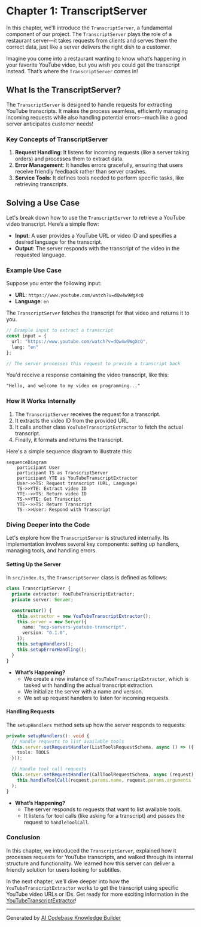 # Chapter 1: TranscriptServer

In this chapter, we'll introduce the `TranscriptServer`, a fundamental component of our project. The `TranscriptServer` plays the role of a restaurant server—it takes requests from clients and serves them the correct data, just like a server delivers the right dish to a customer. 

Imagine you come into a restaurant wanting to know what’s happening in your favorite YouTube video, but you wish you could get the transcript instead. That’s where the `TranscriptServer` comes in!

## What Is the TranscriptServer?

The `TranscriptServer` is designed to handle requests for extracting YouTube transcripts. It makes the process seamless, efficiently managing incoming requests while also handling potential errors—much like a good server anticipates customer needs!

### Key Concepts of TranscriptServer

1. **Request Handling**: It listens for incoming requests (like a server taking orders) and processes them to extract data.
2. **Error Management**: It handles errors gracefully, ensuring that users receive friendly feedback rather than server crashes.
3. **Service Tools**: It defines tools needed to perform specific tasks, like retrieving transcripts.

## Solving a Use Case

Let's break down how to use the `TranscriptServer` to retrieve a YouTube video transcript. Here’s a simple flow:

- **Input**: A user provides a YouTube URL or video ID and specifies a desired language for the transcript.
- **Output**: The server responds with the transcript of the video in the requested language.

### Example Use Case

Suppose you enter the following input:

- **URL**: `https://www.youtube.com/watch?v=dQw4w9WgXcQ`
- **Language**: `en`

The `TranscriptServer` fetches the transcript for that video and returns it to you. 

```typescript
// Example input to extract a transcript
const input = {
  url: "https://www.youtube.com/watch?v=dQw4w9WgXcQ",
  lang: "en"
};

// The server processes this request to provide a transcript back
```

You'd receive a response containing the video transcript, like this:

```plaintext
"Hello, and welcome to my video on programming..."
```

### How It Works Internally

1. The `TranscriptServer` receives the request for a transcript.
2. It extracts the video ID from the provided URL.
3. It calls another class `YouTubeTranscriptExtractor` to fetch the actual transcript.
4. Finally, it formats and returns the transcript.

Here's a simple sequence diagram to illustrate this:

```mermaid
sequenceDiagram
    participant User
    participant TS as TranscriptServer
    participant YTE as YouTubeTranscriptExtractor
    User->>TS: Request transcript (URL, Language)
    TS->>YTE: Extract video ID
    YTE-->>TS: Return video ID
    TS->>YTE: Get Transcript
    YTE-->>TS: Return Transcript
    TS-->>User: Respond with Transcript
```

### Diving Deeper into the Code

Let's explore how the `TranscriptServer` is structured internally. Its implementation involves several key components: setting up handlers, managing tools, and handling errors.

#### Setting Up the Server

In `src/index.ts`, the `TranscriptServer` class is defined as follows:

```typescript
class TranscriptServer {
  private extractor: YouTubeTranscriptExtractor;
  private server: Server;

  constructor() {
    this.extractor = new YouTubeTranscriptExtractor();
    this.server = new Server({
      name: "mcp-servers-youtube-transcript",
      version: "0.1.0",
    });
    this.setupHandlers();
    this.setupErrorHandling();
  }
}
```

- **What’s Happening?**
  - We create a new instance of `YouTubeTranscriptExtractor`, which is tasked with handling the actual transcript extraction.
  - We initialize the server with a name and version.
  - We set up request handlers to listen for incoming requests.

#### Handling Requests

The `setupHandlers` method sets up how the server responds to requests:

```typescript
private setupHandlers(): void {
  // Handle requests to list available tools
  this.server.setRequestHandler(ListToolsRequestSchema, async () => ({
    tools: TOOLS
  }));

  // Handle tool call requests
  this.server.setRequestHandler(CallToolRequestSchema, async (request) => 
    this.handleToolCall(request.params.name, request.params.arguments ?? {})
  );
}
```

- **What’s Happening?**
  - The server responds to requests that want to list available tools.
  - It listens for tool calls (like asking for a transcript) and passes the request to `handleToolCall`.

### Conclusion

In this chapter, we introduced the `TranscriptServer`, explained how it processes requests for YouTube transcripts, and walked through its internal structure and functionality. We learned how this server can deliver a friendly solution for users looking for subtitles.

In the next chapter, we’ll dive deeper into how the `YouTubeTranscriptExtractor` works to get the transcript using specific YouTube video URLs or IDs. Get ready for more exciting information in the [YouTubeTranscriptExtractor](02_youtubetranscriptextractor_.md)!

---

Generated by [AI Codebase Knowledge Builder](https://github.com/The-Pocket/Tutorial-Codebase-Knowledge)